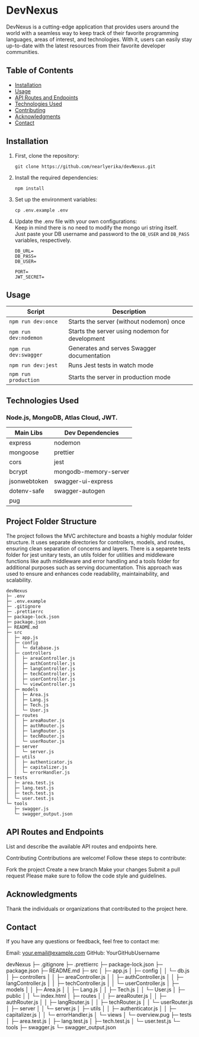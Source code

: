 # DevNexus

DevNexus is a cutting-edge application that provides users around the world with a seamless way to keep track of their favorite programming languages, areas of interest, and technologies. With it, users can easily stay up-to-date with the latest resources from their favorite developer communities.

## Table of Contents
- [Installation](#installation)
- [Usage](#usage)
- [API Routes and Endpoints](#api-routes-and-endpoints)
- [Technologies Used](#technologies-used)
- [Contributing](#contributing)
- [Acknowledgments](#acknowledgments)
- [Contact](#contact)

## Installation
1. First, clone the repository:

   ```
   git clone https://github.com/nearlyerika/devNexus.git
   ```
2. Install the required dependencies:

   ```
   npm install
   ```

3. Set up the environment variables:

   ```
   cp .env.example .env
   ```

4. Update the .env file with your own configurations:
   <br>Keep in mind there is no need to modify the mongo uri string itself.
   <br>Just paste your DB username and password to the ``DB_USER`` and ``DB_PASS`` variables, respectively.

   ```
   DB_URL=
   DB_PASS=
   DB_USER=

   PORT=
   JWT_SECRET=
   ```
   
## Usage

| Script                  | Description                                     |
| ----------------------- | ----------------------------------------------- |
| `npm run dev:once`      | Starts the server (without nodemon) once        |
| `npm run dev:nodemon`   | Starts the server using nodemon for development |
| `npm run dev:swagger`   | Generates and serves Swagger documentation      |
| `npm run dev:jest`      | Runs Jest tests in watch mode                   |
| `npm run production`    | Starts the server in production mode            |


## Technologies Used

### Node.js, MongoDB, Atlas Cloud, JWT.

| Main Libs    | Dev Dependencies       |
| ------------ | ---------------------- |
| express      | nodemon                |
| mongoose     | prettier               |
| cors         | jest                   |
| bcrypt       | mongodb-memory-server  |
| jsonwebtoken | swagger-ui-express     |
| dotenv-safe  | swagger-autogen        |
| pug          |                        

## Project Folder Structure

The project follows the MVC architecture and boasts a highly modular folder structure. It uses separate directories for controllers, models, and routes, ensuring clean separation of concerns and layers. There is a separete tests folder for jest unitary tests, an utils folder for utilities and middleware functions like auth middleware and error handling and a tools folder for additional purposes such as serving documentation. This approach was used to ensure and enhances code readability, maintainability, and scalability.

```
devNexus
├─ .env
├─ .env.example
├─ .gitignore
├─ .prettierrc
├─ package-lock.json
├─ package.json
├─ README.md
├─ src
│  ├─ app.js
│  ├─ config
│  │  └─ database.js
│  ├─ controllers
│  │  ├─ areaController.js
│  │  ├─ authController.js
│  │  ├─ langController.js
│  │  ├─ techController.js
│  │  ├─ userController.js
│  │  └─ viewController.js
│  ├─ models
│  │  ├─ Area.js
│  │  ├─ Lang.js
│  │  ├─ Tech.js
│  │  └─ User.js
│  ├─ routes
│  │  ├─ areaRouter.js
│  │  ├─ authRouter.js
│  │  ├─ langRouter.js
│  │  ├─ techRouter.js
│  │  └─ userRouter.js
│  ├─ server
│  │  └─ server.js
│  ├─ utils
│  │  ├─ authenticator.js
│  │  ├─ capitalizer.js
│  │  └─ errorHandler.js
├─ tests
│  ├─ area.test.js
│  ├─ lang.test.js
│  ├─ tech.test.js
│  └─ user.test.js
└─ tools
   ├─ swagger.js
   └─ swagger_output.json
```

## API Routes and Endpoints
List and describe the available API routes and endpoints here.


Contributing
Contributions are welcome! Follow these steps to contribute:

Fork the project
Create a new branch
Make your changes
Submit a pull request
Please make sure to follow the code style and guidelines.

## Acknowledgments
Thank the individuals or organizations that contributed to the project here.

## Contact
If you have any questions or feedback, feel free to contact me:

Email: your.email@example.com
GitHub: YourGitHubUsername

devNexus
├─ .gitignore
├─ .prettierrc
├─ package-lock.json
├─ package.json
├─ README.md
├─ src
│  ├─ app.js
│  ├─ config
│  │  └─ db.js
│  ├─ controllers
│  │  ├─ areaController.js
│  │  ├─ authController.js
│  │  ├─ langController.js
│  │  ├─ techController.js
│  │  └─ userController.js
│  ├─ models
│  │  ├─ Area.js
│  │  ├─ Lang.js
│  │  ├─ Tech.js
│  │  └─ User.js
│  ├─ public
│  │  └─ index.html
│  ├─ routes
│  │  ├─ areaRouter.js
│  │  ├─ authRouter.js
│  │  ├─ langRouter.js
│  │  ├─ techRouter.js
│  │  └─ userRouter.js
│  ├─ server
│  │  └─ server.js
│  ├─ utils
│  │  ├─ authenticator.js
│  │  ├─ capitalizer.js
│  │  └─ errorHandler.js
│  └─ views
│     └─ overview.pug
├─ tests
│  ├─ area.test.js
│  ├─ lang.test.js
│  ├─ tech.test.js
│  └─ user.test.js
└─ tools
   ├─ swagger.js
   └─ swagger_output.json
